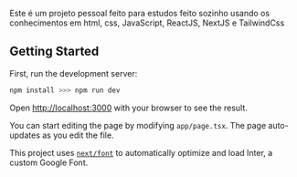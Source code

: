 Este é um projeto pessoal feito para estudos feito sozinho usando os conhecimentos em html, css, JavaScript, ReactJS, NextJS e TailwindCss

## Getting Started

First, run the development server:

```bash
npm install >>> npm run dev
```

Open [http://localhost:3000](http://localhost:3000) with your browser to see the result.

You can start editing the page by modifying `app/page.tsx`. The page auto-updates as you edit the file.

This project uses [`next/font`](https://nextjs.org/docs/basic-features/font-optimization) to automatically optimize and load Inter, a custom Google Font.
